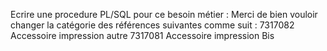 Ecrire une procedure PL/SQL pour ce besoin métier :
Merci de bien vouloir changer la catégorie des références suivantes comme suit :
7317082            Accessoire impression autre
7317081            Accessoire impression Bis





